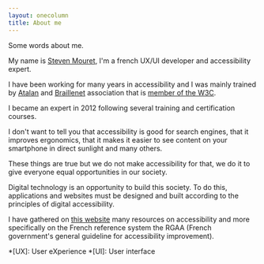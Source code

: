 ```yaml
---
layout: onecolumn
title: About me
---
```


Some words about me.

My name is [Steven Mouret](https://www.linkedin.com/in/steven-mouret-1b693260/), I'm a french UX/UI developer and accessibility expert.

I have been working for many years in accessibility and I was mainly trained by [Atalan](https://atalan.fr) and [Braillenet](https://www.braillenet.org/en/) association that is [member of the W3C](https://www.w3.org/Consortium/Member/Testimonial/#t1256).

I became an expert in 2012 following several training and certification courses.

I don't want to tell you that accessibility is good for search engines, that it improves ergonomics, that it makes it easier to see content on your smartphone in direct sunlight and many others.

These things are true but we do not make accessibility for that, we do it to give everyone equal opportunities in our society.

Digital technology is an opportunity to build this society. To do this, applications and websites must be designed and built according to the principles of digital accessibility.

I have gathered on [this website](https://stevenmouret.github.io/web-accessibility-guidelines) many resources on accessibility and more specifically on the French reference system the RGAA (French government's general guideline for accessibility improvement).

*[UX]: User eXperience
*[UI]: User interface
